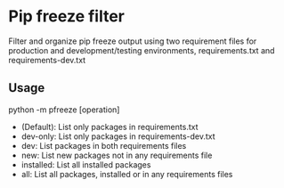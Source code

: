 # Pip freeze filter

Filter and organize pip freeze output using two requirement files for production and development/testing environments, requirements.txt and requirements-dev.txt

## Usage

python -m pfreeze [operation]

- (Default): List only packages in requirements.txt
- dev-only: List only packages in requirements-dev.txt
- dev: List packages in both requirements files
- new: List new packages not in any requirements file
- installed: List all installed packages
- all: List all packages, installed or in any requirements files
